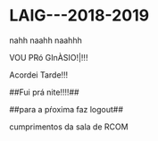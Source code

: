 # LAIG---2018-2019



nahh naahh naahhh 



VOU PRó GInÀSIO!|!!!

Acordei Tarde!!!


##Fui prá nite!!!!##


##para a pŕoxima faz logout##


cumprimentos da sala de RCOM
